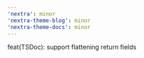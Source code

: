 ```yaml
---
'nextra': minor
'nextra-theme-blog': minor
'nextra-theme-docs': minor
---
```


feat(TSDoc): support flattening return fields
